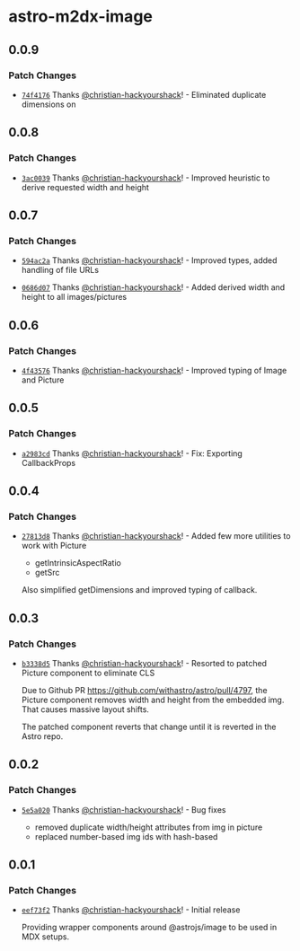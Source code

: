 # astro-m2dx-image

## 0.0.9

### Patch Changes

- [`74f4176`](https://github.com/christian-hackyourshack/npm/commit/74f4176ed789427b62e3f5fabd8c177db5b057c9) Thanks [@christian-hackyourshack](https://github.com/christian-hackyourshack)! - Eliminated duplicate dimensions on <img>

## 0.0.8

### Patch Changes

- [`3ac0039`](https://github.com/christian-hackyourshack/npm/commit/3ac003949c023af8c0591a144c4931bfbbab3b9c) Thanks [@christian-hackyourshack](https://github.com/christian-hackyourshack)! - Improved heuristic to derive requested width and height

## 0.0.7

### Patch Changes

- [`594ac2a`](https://github.com/christian-hackyourshack/npm/commit/594ac2a771d098fe296d58581158fe3b6dddc7c1) Thanks [@christian-hackyourshack](https://github.com/christian-hackyourshack)! - Improved types, added handling of file URLs

- [`0686d07`](https://github.com/christian-hackyourshack/npm/commit/0686d0730d846d45dbadda4a1ff341faf458836e) Thanks [@christian-hackyourshack](https://github.com/christian-hackyourshack)! - Added derived width and height to all images/pictures

## 0.0.6

### Patch Changes

- [`4f43576`](https://github.com/christian-hackyourshack/npm/commit/4f43576993b0a2b143c3308db684514dcf09c67b) Thanks [@christian-hackyourshack](https://github.com/christian-hackyourshack)! - Improved typing of Image and Picture

## 0.0.5

### Patch Changes

- [`a2983cd`](https://github.com/christian-hackyourshack/npm/commit/a2983cdf38c15d524b52686574707cb356851e98) Thanks [@christian-hackyourshack](https://github.com/christian-hackyourshack)! - Fix: Exporting CallbackProps

## 0.0.4

### Patch Changes

- [`27813d8`](https://github.com/christian-hackyourshack/npm/commit/27813d830d08fc670cdd797cfd2c09c25cc43814) Thanks [@christian-hackyourshack](https://github.com/christian-hackyourshack)! - Added few more utilities to work with Picture

  - getIntrinsicAspectRatio
  - getSrc

  Also simplified getDimensions and improved typing of callback.

## 0.0.3

### Patch Changes

- [`b3338d5`](https://github.com/christian-hackyourshack/npm/commit/b3338d50562397f7fd5b2c11e1d4a69a75ef3463) Thanks [@christian-hackyourshack](https://github.com/christian-hackyourshack)! - Resorted to patched Picture component to eliminate CLS

  Due to Github PR https://github.com/withastro/astro/pull/4797, the Picture component removes width and height from the embedded img. That causes massive layout shifts.

  The patched component reverts that change until it is reverted in the Astro repo.

## 0.0.2

### Patch Changes

- [`5e5a020`](https://github.com/christian-hackyourshack/npm/commit/5e5a0200f239bcb2f9c1c3fe5e776d330dec3ff3) Thanks [@christian-hackyourshack](https://github.com/christian-hackyourshack)! - Bug fixes

  - removed duplicate width/height attributes from img in picture
  - replaced number-based img ids with hash-based

## 0.0.1

### Patch Changes

- [`eef73f2`](https://github.com/christian-hackyourshack/npm/commit/eef73f2f2d791814604237911cad17f18df681b7) Thanks [@christian-hackyourshack](https://github.com/christian-hackyourshack)! - Initial release

  Providing wrapper components around @astrojs/image to be used in MDX setups.

